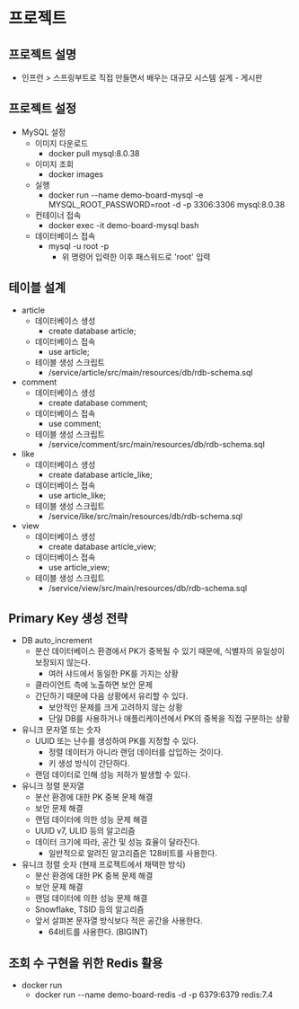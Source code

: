 # 프로젝트

## 프로젝트 설명
- 인프런 > 스프링부트로 직접 만들면서 배우는 대규모 시스템 설계 - 게시판

## 프로젝트 설정
- MySQL 설정
  - 이미지 다운로드
    - docker pull mysql:8.0.38
  - 이미지 조회
    - docker images
  - 실행
    - docker run --name demo-board-mysql -e MYSQL_ROOT_PASSWORD=root -d -p 3306:3306 mysql:8.0.38
  - 컨테이너 접속
    - docker exec -it demo-board-mysql bash
  - 데이터베이스 접속
    - mysql -u root -p
      - 위 명령어 입력한 이후 패스워드로 'root' 입력

## 테이블 설계
- article 
  - 데이터베이스 생성
    - create database article;
  - 데이터베이스 접속
    - use article;
  - 테이블 생성 스크립트
    - /service/article/src/main/resources/db/rdb-schema.sql
- comment
  - 데이터베이스 생성
    - create database comment;
  - 데이터베이스 접속
    - use comment;
  - 테이블 생성 스크립트
    - /service/comment/src/main/resources/db/rdb-schema.sql
- like
  - 데이터베이스 생성
    - create database article_like;
  - 데이터베이스 접속
    - use article_like;
  - 테이블 생성 스크립트
    - /service/like/src/main/resources/db/rdb-schema.sql
- view
  - 데이터베이스 생성
    - create database article_view;
  - 데이터베이스 접속
    - use article_view;
  - 테이블 생성 스크립트
    - /service/view/src/main/resources/db/rdb-schema.sql

## Primary Key 생성 전략
- DB auto_increment
  - 분산 데이터베이스 환경에서 PK가 중복될 수 있기 때문에, 식별자의 유일성이 보장되지 않는다.
    - 여러 샤드에서 동일한 PK를 가지는 상황
  - 클라이언트 측에 노출하면 보안 문제
  - 간단하기 때문에 다음 상황에서 유리할 수 있다.
    - 보안적인 문제를 크게 고려하지 않는 상황
    - 단일 DB를 사용하거나 애플리케이션에서 PK의 중복을 직접 구분하는 상황
- 유니크 문자열 또는 숫자
  - UUID 또는 난수를 생성하여 PK를 지정할 수 있다.
    - 정렬 데이터가 아니라 랜덤 데이터를 삽입하는 것이다.
    - 키 생성 방식이 간단하다.
  - 랜덤 데이터로 인해 성능 저하가 발생할 수 있다.
- 유니크 정렬 문자열
  - 분산 환경에 대한 PK 중복 문제 해결
  - 보안 문제 해결
  - 랜덤 데이터에 의한 성능 문제 해결
  - UUID v7, ULID 등의 알고리즘
  - 데이터 크기에 따라, 공간 및 성능 효율이 달라진다.
    - 일반적으로 알려진 알고리즘은 128비트를 사용한다.
- 유니크 정렬 숫자 (현재 프로젝트에서 채택한 방식)
  - 분산 환경에 대한 PK 중복 문제 해결
  - 보안 문제 해결
  - 랜덤 데이터에 의한 성능 문제 해결
  - Snowflake, TSID 등의 알고리즘
  - 앞서 살펴본 문자열 방식보다 적은 공간을 사용한다.
    - 64비트를 사용한다. (BIGINT)

## 조회 수 구현을 위한 Redis 활용
- docker run
  - docker run --name demo-board-redis -d -p 6379:6379 redis:7.4